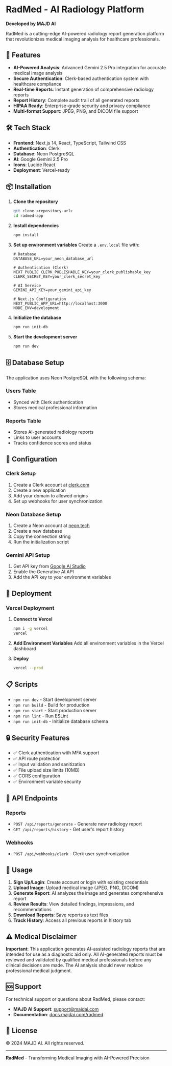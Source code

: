 # RadMed - AI Radiology Platform

**Developed by MAJD AI**

RadMed is a cutting-edge AI-powered radiology report generation platform that revolutionizes medical imaging analysis for healthcare professionals.

## 🚀 Features

- **AI-Powered Analysis**: Advanced Gemini 2.5 Pro integration for accurate medical image analysis
- **Secure Authentication**: Clerk-based authentication system with healthcare compliance
- **Real-time Reports**: Instant generation of comprehensive radiology reports
- **Report History**: Complete audit trail of all generated reports
- **HIPAA Ready**: Enterprise-grade security and privacy compliance
- **Multi-format Support**: JPEG, PNG, and DICOM file support

## 🛠️ Tech Stack

- **Frontend**: Next.js 14, React, TypeScript, Tailwind CSS
- **Authentication**: Clerk
- **Database**: Neon PostgreSQL
- **AI**: Google Gemini 2.5 Pro
- **Icons**: Lucide React
- **Deployment**: Vercel-ready

## 📦 Installation

1. **Clone the repository**
   ```bash
   git clone <repository-url>
   cd radmed-app
   ```

2. **Install dependencies**
   ```bash
   npm install
   ```

3. **Set up environment variables**
   Create a `.env.local` file with:
   ```env
   # Database
   DATABASE_URL=your_neon_database_url
   
   # Authentication (Clerk)
   NEXT_PUBLIC_CLERK_PUBLISHABLE_KEY=your_clerk_publishable_key
   CLERK_SECRET_KEY=your_clerk_secret_key
   
   # AI Service
   GEMINI_API_KEY=your_gemini_api_key
   
   # Next.js Configuration
   NEXT_PUBLIC_APP_URL=http://localhost:3000
   NODE_ENV=development
   ```

4. **Initialize the database**
   ```bash
   npm run init-db
   ```

5. **Start the development server**
   ```bash
   npm run dev
   ```

## 🗄️ Database Setup

The application uses Neon PostgreSQL with the following schema:

### Users Table
- Synced with Clerk authentication
- Stores medical professional information

### Reports Table
- Stores AI-generated radiology reports
- Links to user accounts
- Tracks confidence scores and status

## 🔧 Configuration

### Clerk Setup
1. Create a Clerk account at [clerk.com](https://clerk.com)
2. Create a new application
3. Add your domain to allowed origins
4. Set up webhooks for user synchronization

### Neon Database Setup
1. Create a Neon account at [neon.tech](https://neon.tech)
2. Create a new database
3. Copy the connection string
4. Run the initialization script

### Gemini API Setup
1. Get API key from [Google AI Studio](https://aistudio.google.com)
2. Enable the Generative AI API
3. Add the API key to your environment variables

## 🚀 Deployment

### Vercel Deployment

1. **Connect to Vercel**
   ```bash
   npm i -g vercel
   vercel
   ```

2. **Add Environment Variables**
   Add all environment variables in the Vercel dashboard

3. **Deploy**
   ```bash
   vercel --prod
   ```

## 📋 Scripts

- `npm run dev` - Start development server
- `npm run build` - Build for production
- `npm run start` - Start production server
- `npm run lint` - Run ESLint
- `npm run init-db` - Initialize database schema

## 🔒 Security Features

- ✅ Clerk authentication with MFA support
- ✅ API route protection
- ✅ Input validation and sanitization
- ✅ File upload size limits (10MB)
- ✅ CORS configuration
- ✅ Environment variable security

## 📱 API Endpoints

### Reports
- `POST /api/reports/generate` - Generate new radiology report
- `GET /api/reports/history` - Get user's report history

### Webhooks
- `POST /api/webhooks/clerk` - Clerk user synchronization

## 🤝 Usage

1. **Sign Up/Login**: Create account or login with existing credentials
2. **Upload Image**: Upload medical image (JPEG, PNG, DICOM)
3. **Generate Report**: AI analyzes the image and generates comprehensive report
4. **Review Results**: View detailed findings, impressions, and recommendations
5. **Download Reports**: Save reports as text files
6. **Track History**: Access all previous reports in history tab

## ⚠️ Medical Disclaimer

**Important**: This application generates AI-assisted radiology reports that are intended for use as a diagnostic aid only. All AI-generated reports must be reviewed and validated by qualified medical professionals before any clinical decisions are made. The AI analysis should never replace professional medical judgment.

## 🆘 Support

For technical support or questions about RadMed, please contact:
- **MAJD AI Support**: support@majdai.com
- **Documentation**: [docs.majdai.com/radmed](https://docs.majdai.com/radmed)

## 📄 License

© 2024 MAJD AI. All rights reserved.

---

**RadMed** - Transforming Medical Imaging with AI-Powered Precision
